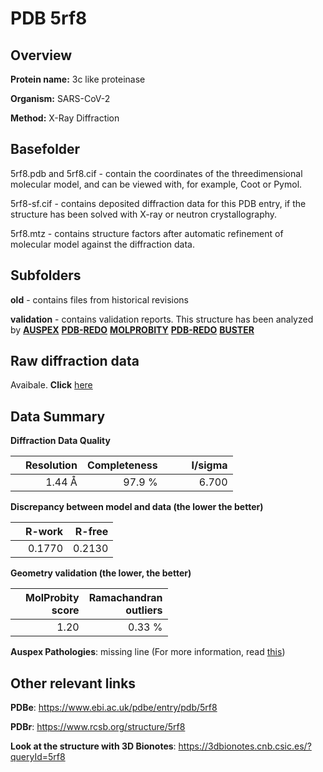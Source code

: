 # PDB 5rf8

## Overview

**Protein name:** 3c like proteinase

**Organism:** SARS-CoV-2

**Method:** X-Ray Diffraction

## Basefolder

5rf8.pdb and 5rf8.cif - contain the coordinates of the threedimensional molecular model, and can be viewed with, for example, Coot or Pymol.

5rf8-sf.cif - contains deposited diffraction data for this PDB entry, if the structure has been solved with X-ray or neutron crystallography.

5rf8.mtz - contains structure factors after automatic refinement of molecular model against the diffraction data.

## Subfolders



**old** - contains files from historical revisions

**validation** - contains validation reports. This structure has been analyzed by [**AUSPEX**](https://github.com/thorn-lab/coronavirus_structural_task_force/tree/master/pdb/3c_like_proteinase/SARS-CoV-2/5rf8/validation/auspex) [**PDB-REDO**](https://github.com/thorn-lab/coronavirus_structural_task_force/tree/master/pdb/3c_like_proteinase/SARS-CoV-2/5rf8/validation/pdb-redo) [**MOLPROBITY**](https://github.com/thorn-lab/coronavirus_structural_task_force/tree/master/pdb/3c_like_proteinase/SARS-CoV-2/5rf8/validation/molprobity) [**PDB-REDO**](https://github.com/thorn-lab/coronavirus_structural_task_force/blob/master/pdb/3c_like_proteinase/SARS-CoV-2/5rf8/validation/Xtriage_output.log) [**BUSTER**](https://www.globalphasing.com/buster/wiki/index.cgi?Covid19Pdb5RF8)

## Raw diffraction data

Avaibale. **Click** [here](https://zenodo.org/record/3731261) 

## Data Summary
**Diffraction Data Quality**

|   | Resolution | Completeness| I/sigma |
|---|-------------:|----------------:|--------------:|
|   |1.44 Å|97.9  %|<img width=50/>6.700|

**Discrepancy between model and data (the lower the better)**

|   | **R-work**| **R-free**   
|---|-------------:|----------------:|           
||  0.1770|  0.2130|

**Geometry validation (the lower, the better)**

|   |**MolProbity<br>score**| **Ramachandran<br>outliers** 
|---|-------------:|----------------:|
||  1.20|  0.33 %|

**Auspex Pathologies**: missing line (For more information, read [this](https://github.com/thorn-lab/coronavirus_structural_task_force/blob/master/pdb/3c_like_proteinase/SARS-CoV-2/5rf8/validation/auspex/5rf8_auspex_comments.txt))

 



## Other relevant links 
**PDBe**:  https://www.ebi.ac.uk/pdbe/entry/pdb/5rf8
 
**PDBr**: https://www.rcsb.org/structure/5rf8 

**Look at the structure with 3D Bionotes**: https://3dbionotes.cnb.csic.es/?queryId=5rf8

